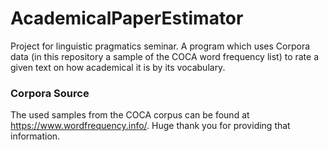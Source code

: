 # AcademicalPaperEstimator
Project for linguistic pragmatics seminar.
A program which uses Corpora data (in this repository a sample of the COCA word frequency list) to rate a given text on how academical it is by its vocabulary.

### Corpora Source
The used samples from the COCA corpus can be found at https://www.wordfrequency.info/. Huge thank you for providing that information.